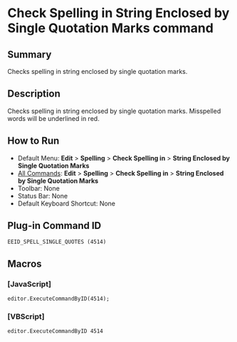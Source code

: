 # Check Spelling in String Enclosed by Single Quotation Marks command

## Summary

Checks spelling in string enclosed by single quotation marks.

## Description

Checks spelling in string enclosed by single quotation marks. Misspelled words will be underlined in red.

## How to Run

- Default Menu: **Edit** \> **Spelling** \> **Check Spelling in** \> **String Enclosed by Single Quotation Marks**
- [All Commands](../tools/all_commands): **Edit** \> **Spelling** \> **Check Spelling in** \> **String Enclosed by Single Quotation Marks**
- Toolbar: None
- Status Bar: None
- Default Keyboard Shortcut: None

## Plug-in Command ID

```
EEID_SPELL_SINGLE_QUOTES (4514)```

## Macros

### \[JavaScript\]

```
editor.ExecuteCommandByID(4514);
```

### \[VBScript\]

```
editor.ExecuteCommandByID 4514
```
